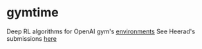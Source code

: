 # gymtime
Deep RL algorithms for OpenAI gym's [environments](https://gym.openai.com/envs)
See Heerad's submissions [here](https://gym.openai.com/users/heerad)